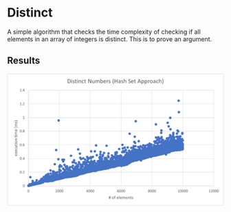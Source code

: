 # Distinct

A simple algorithm that checks the time complexity of checking if all elements in an array of integers is distinct. This
is to prove an argument.

## Results

![Graph of Results](https://raw.githubusercontent.com/orosmatthew/distinct/master/img/distinct-times.png)

